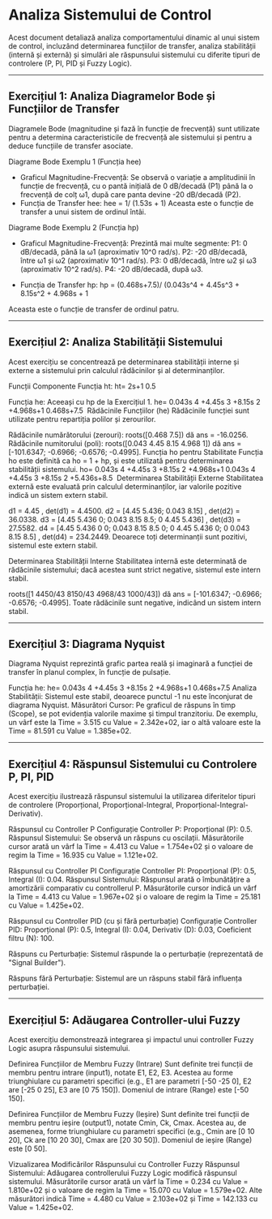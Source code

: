 # Analiza Sistemului de Control

Acest document detaliază analiza comportamentului dinamic al unui sistem de control, incluzând determinarea funcțiilor de transfer, analiza stabilității (internă și externă) și simulări ale răspunsului sistemului cu diferite tipuri de controlere (P, PI, PID și Fuzzy Logic).

---

## Exercițiul 1: Analiza Diagramelor Bode și Funcțiilor de Transfer

Diagramele Bode (magnitudine și fază în funcție de frecvență) sunt utilizate pentru a determina caracteristicile de frecvență ale sistemului și pentru a deduce funcțiile de transfer asociate.

Diagrame Bode Exemplu 1 (Funcția hee)
- Graficul Magnitudine-Frecvență: Se observă o variație a amplitudinii în funcție de frecvență, cu o pantă inițială de 0 dB/decadă (P1) până la o frecvență de colț ω1​, după care panta devine -20 dB/decadă (P2).
- Funcția de Transfer hee:
  hee = 1/ (1.53s + 1)
Aceasta este o funcție de transfer a unui sistem de ordinul întâi.

Diagrame Bode Exemplu 2 (Funcția hp)
- Graficul Magnitudine-Frecvență: Prezintă mai multe segmente:
P1: 0 dB/decadă, până la ω1 (aproximativ 10^0 rad/s).
P2: -20 dB/decadă, între ω1​ și ω2 (aproximativ 10^1 rad/s).
P3: 0 dB/decadă, între ω2​ și ω3 (aproximativ 10^2 rad/s).
P4: -20 dB/decadă, după ω3.

- Funcția de Transfer hp:
hp = (0.468s+7.5)/ (0.043s^4 + 4.45s^3 + 8.15s^2 + 4.968s + 1​
 
Aceasta este o funcție de transfer de ordinul patru.

---

## Exercițiul 2: Analiza Stabilității Sistemului

Acest exercițiu se concentrează pe determinarea stabilității interne și externe a sistemului prin calculul rădăcinilor și al determinanților.

Funcții Componente
Funcția ht:
ht= 
2s+1
0.5
​
 

Funcția he: Aceeași cu hp de la Exercițiul 1.
he= 
0.043s 
4
 +4.45s 
3
 +8.15s 
2
 +4.968s+1
0.468s+7.5
​
Rădăcinile Funcțiilor (he)
Rădăcinile funcției sunt utilizate pentru repartiția polilor și zerourilor.

Rădăcinile numărătorului (zerouri): roots([0.468 7.5]) dă ans = -16.0256.
Rădăcinile numitorului (poli): roots([0.043 4.45 8.15 4.968 1]) dă ans = [-101.6347; -0.6966; -0.6576; -0.4995].
Funcția ho pentru Stabilitate
Funcția ho este definită ca ho = 1 + hp, și este utilizată pentru determinarea stabilității sistemului.
ho= 
0.043s 
4
 +4.45s 
3
 +8.15s 
2
 +4.968s+1
0.043s 
4
 +4.45s 
3
 +8.15s 
2
 +5.436s+8.5
​
Determinarea Stabilității Externe
Stabilitatea externă este evaluată prin calculul determinanților, iar valorile pozitive indică un sistem extern stabil.

d1 = 4.45 , det(d1) = 4.4500.
d2 = [4.45 5.436; 0.043 8.15] , det(d2) = 36.0338.
d3 = [4.45 5.436 0; 0.043 8.15 8.5; 0 4.45 5.436] , det(d3) = 27.5582.
d4 = [4.45 5.436 0 0; 0.043 8.15 8.5 0; 0 4.45 5.436 0; 0 0.043 8.15 8.5] , det(d4) = 234.2449. Deoarece toți determinanții sunt pozitivi, sistemul este extern stabil.

Determinarea Stabilității Interne
Stabilitatea internă este determinată de rădăcinile sistemului; dacă acestea sunt strict negative, sistemul este intern stabil.

roots([1 4450/43 8150/43 4968/43 1000/43]) dă ans = [-101.6347; -0.6966; -0.6576; -0.4995]. Toate rădăcinile sunt negative, indicând un sistem intern stabil.

---

## Exercițiul 3: Diagrama Nyquist

Diagrama Nyquist reprezintă grafic partea reală și imaginară a funcției de transfer în planul complex, în funcție de pulsație.

Funcția he:
he= 
0.043s 
4
 +4.45s 
3
 +8.15s 
2
 +4.968s+1
0.468s+7.5
​
Analiza Stabilității: Sistemul este stabil, deoarece punctul -1 nu este înconjurat de diagrama Nyquist.
Măsurători Cursor: Pe graficul de răspuns în timp (Scope), se pot evidenția valorile maxime și timpul tranzitoriu. De exemplu, un vârf este la Time = 3.515 cu Value = 2.342e+02, iar o altă valoare este la Time = 81.591 cu Value = 1.385e+02.

---

## Exercițiul 4: Răspunsul Sistemului cu Controlere P, PI, PID

Acest exercițiu ilustrează răspunsul sistemului la utilizarea diferitelor tipuri de controlere (Proporțional, Proporțional-Integral, Proporțional-Integral-Derivativ).

Răspunsul cu Controller P
Configurație Controller P: Proporțional (P): 0.5.
Răspunsul Sistemului: Se observă un răspuns cu oscilații. Măsurătorile cursor arată un vârf la Time = 4.413 cu Value = 1.754e+02 și o valoare de regim la Time = 16.935 cu Value = 1.121e+02.

Răspunsul cu Controller PI
Configurație Controller PI: Proporțional (P): 0.5, Integral (I): 0.04.
Răspunsul Sistemului: Răspunsul arată o îmbunătățire a amortizării comparativ cu controllerul P. Măsurătorile cursor indică un vârf la Time = 4.413 cu Value = 1.967e+02 și o valoare de regim la Time = 25.181 cu Value = 1.425e+02.

Răspunsul cu Controller PID (cu și fără perturbație)
Configurație Controller PID: Proporțional (P): 0.5, Integral (I): 0.04, Derivativ (D): 0.03, Coeficient filtru (N): 100.

Răspuns cu Perturbație: Sistemul răspunde la o perturbație (reprezentată de "Signal Builder").

Răspuns fără Perturbație: Sistemul are un răspuns stabil fără influența perturbației.

---

## Exercițiul 5: Adăugarea Controller-ului Fuzzy

Acest exercițiu demonstrează integrarea și impactul unui controller Fuzzy Logic asupra răspunsului sistemului.

Definirea Funcțiilor de Membru Fuzzy (Intrare)
Sunt definite trei funcții de membru pentru intrare (input1), notate E1, E2, E3. Acestea au forme triunghiulare cu parametri specifici (e.g., E1 are parametri [-50 -25 0], E2 are [-25 0 25], E3 are [0 75 150]). Domeniul de intrare (Range) este [-50 150].

Definirea Funcțiilor de Membru Fuzzy (Ieșire)
Sunt definite trei funcții de membru pentru ieșire (output1), notate Cmin, Ck, Cmax. Acestea au, de asemenea, forme triunghiulare cu parametri specifici (e.g., Cmin are [0 10 20], Ck are [10 20 30], Cmax are [20 30 50]). Domeniul de ieșire (Range) este [0 50].

Vizualizarea Modificărilor Răspunsului cu Controller Fuzzy
Răspunsul Sistemului: Adăugarea controllerului Fuzzy Logic modifică răspunsul sistemului. Măsurătorile cursor arată un vârf la Time = 0.234 cu Value = 1.810e+02 și o valoare de regim la Time = 15.070 cu Value = 1.579e+02. Alte măsurători indică Time = 4.480 cu Value = 2.103e+02 și Time = 142.133 cu Value = 1.425e+02.
